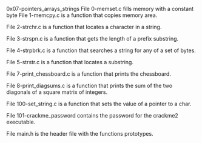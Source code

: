 0x07-pointers_arrays_strings
File 0-memset.c fills memory with a constant byte
File 1-memcpy.c is a function that copies memory area.

File 2-strchr.c is a function that locates a character in a string.

File 3-strspn.c is a function that gets the length of a prefix substring.

File 4-strpbrk.c is a function that searches a string for any of a set of bytes.

File 5-strstr.c is a function that locates a substring.

File 7-print_chessboard.c is a function that prints the chessboard.

File 8-print_diagsums.c is a function that prints the sum of the two diagonals of a square matrix of integers.

File 100-set_string.c is a function that sets the value of a pointer to a char.

File 101-crackme_password contains the password for the crackme2 executable.

File main.h is the header file with the functions prototypes.
